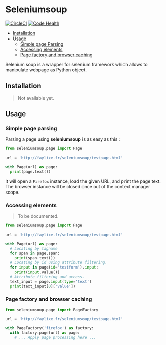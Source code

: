 # Seleniumsoup

[![CircleCI](https://circleci.com/gh/Faylixe/seleniumsoup.svg?style=svg)](https://circleci.com/gh/Faylixe/seleniumsoup) [![Code Health](https://landscape.io/github/Faylixe/seleniumsoup/master/landscape.svg?style=flat)](https://landscape.io/github/Faylixe/seleniumsoup/master)

* [Installation](#installation)
* [Usage](#usage)
  * [Simple page Parsing](#simple-page-parsing)
  * [Accessing elements](#accesing-elements)
  * [Page factory and browser caching](#page-factory-and-browser-caching)

Selenium soup is a wrapper for selenium framework which allows to manipulate webpage as Python object.

## Installation

>Not available yet.

## Usage

### Simple page parsing

Parsing a page using **seleniumsoup** is as easy as this :

```python
from seleniumsoup.page import Page

url = 'http://faylixe.fr/seleniumsoup/testpage.html'

with Page(url) as page:
  print(page.text())
```

It will open a ``Firefox`` instance, load the given URL, and print the page
text. The browser instance will be closed once out of the context manager
scope.

### Accessing elements

>To be documented.

```python
from seleniumsoup.page import Page

url = 'http://faylixe.fr/seleniumsoup/testpage.html'

with Page(url) as page:
  # Locating by tagname
  for span in page.span:
    print(span.text())
  # Locating by id using attribute filtering.
  for input in page(id='testform').input:
    print(input.value())
  # Attribute filtering and access.
  text_input = page.input(type='text')
  print(text_input[0]['value'])
```

### Page factory and browser caching

```python
from seleniumsoup.page import PageFactory

url = 'http://faylixe.fr/seleniumsoup/testpage.html'

with PageFactory('firefox') as factory:
  with factory.page(url) as page:
    # ... Apply page processing here ...
```

